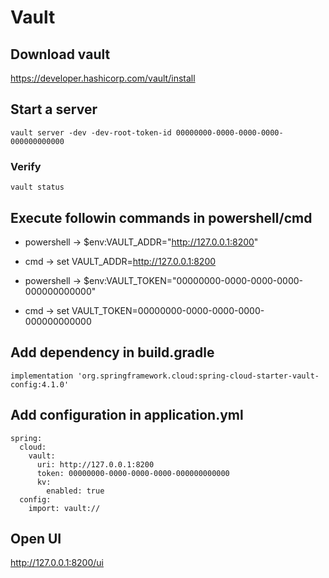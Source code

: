 # Vault

## Download vault
https://developer.hashicorp.com/vault/install

## Start a server
`vault server -dev -dev-root-token-id 00000000-0000-0000-0000-000000000000`

### Verify
`vault status`

## Execute followin commands in powershell/cmd
 - powershell -> $env:VAULT_ADDR="http://127.0.0.1:8200"
 - cmd -> set VAULT_ADDR=http://127.0.0.1:8200

 - powershell -> $env:VAULT_TOKEN="00000000-0000-0000-0000-000000000000"
 - cmd -> set VAULT_TOKEN=00000000-0000-0000-0000-000000000000

## Add dependency in build.gradle

`implementation 'org.springframework.cloud:spring-cloud-starter-vault-config:4.1.0'`

## Add configuration in application.yml

```
spring:
  cloud:
    vault:
      uri: http://127.0.0.1:8200
      token: 00000000-0000-0000-0000-000000000000
      kv:
        enabled: true
  config:
    import: vault://
```

## Open UI
http://127.0.0.1:8200/ui
